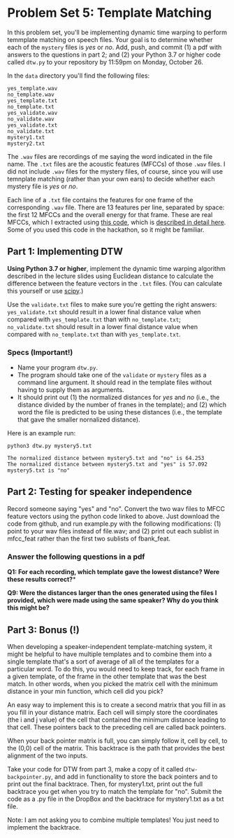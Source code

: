 # Problem Set 5: Template Matching

In this problem set, you'll be implementing dynamic time warping to perform temmplate matching on speech files. Your goal is to determine whether each of the ``mystery`` files is *yes* or *no*. Add, push, and commit (1) a pdf with answers to the questions in part 2; and (2) your Python 3.7 or higher code called `dtw.py` to your repository by 11:59pm on Monday, October 26.

In the ``data`` directory you'll find the following files:

```
yes_template.wav
no_template.wav
yes_template.txt
no_template.txt
yes_validate.wav
no_validate.wav
yes_validate.txt
no_validate.txt
mystery1.txt
mystery2.txt
```

The `.wav` files are recordings of me saying the word indicated in the file name. The `.txt` files are the acoustic features (MFCCs) of those `.wav` files. I did not include `.wav` files for the mystery files, of course, since you will use temnplate matching (rather than your own ears) to decide whether each mystery file is *yes* or *no*.

Each line of a `.txt` file contains the features for one frame of the corresponding `.wav` file. There are 13 features per line, separated by space: the first 12 MFCCs and the overall energy for that frame. These are real MFCCs, which I extracted using [this code](https://github.com/jameslyons/python_speech_features), which is [described in detail here](http://practicalcryptography.com/miscellaneous/machine-learning/guide-mel-frequency-cepstral-coefficients-mfccs/). Some of you used this code in the hackathon, so it might be familiar.

## Part 1: Implementing DTW
**Using Python 3.7 or higher**, implement the dynamic time warping algorithm described in the lecture slides using  Euclidean distance to calculate the difference between the feature vectors in the `.txt` files. (You can calculate this yourself or use [scipy]( https://docs.scipy.org/doc/scipy-0.14.0/reference/generated/scipy.spatial.distance.euclidean.html).)

Use the `validate.txt` files to make sure you're getting the right answers: `yes_validate.txt` should result in a lower final distance value when compared with `yes_template.txt` than with `no_template.txt`; `no_validate.txt` should result in a lower final distance value when compared with `no_template.txt` than with `yes_template.txt`. 

### Specs (Important!)
* Name your program `dtw.py`.
* The program should take one of the `validate` or `mystery` files as a command line argument. It should read in the template files without having to supply them as arguments.
* It should print out (1) the normalized distances for *yes* and *no* (i.e., the distance divided by the number of franes in the template); and (2) which word the file is predicted to be using these distances (i.e., the template that gave the smaller nornalized distance).

Here is an example run:

```
python3 dtw.py mystery5.txt

The normalized distance between mystery5.txt and "no" is 64.253
The normalized distance between mystery5.txt and "yes" is 57.092
mystery5.txt is "no"
```

## Part 2: Testing for speaker independence
Record someone saying "yes" and "no". Convert the two wav files to MFCC feature vectors using the python code linked to above. Just download the code from github, and run example.py with the following modifications: (1) point to your wav files instead of file.wav; and (2) print out each sublist in mfcc_feat rather than the first two sublists of fbank_feat.

### Answer the following questions in a pdf

**Q1: For each recording, which template gave the lowest distance? Were these results correct?***

**Q9: Were the distances larger than the ones generated using the files I provided, which were made using the same speaker? Why do you think this might be?**


## Part 3: Bonus (!)
When developing a speaker-independent template-matching system, it might be helpful to have multiple templates and to combine them into a single template that's a sort of average of all of the templates for a particular word. To do this, you would need to keep track, for each frame in a given template, of the frame in the other template that was the best match. In other words, when you picked the matrix cell with the minimum distance in your min function, which cell did you pick? 

An easy way to implement this is to create a second matrix that you fill in as you fill in your distance matrix. Each cell will simply store the coordinates (the i and j value) of the cell that contained the minimum distance leading to that cell. These pointers back to the preceding cell are called back pointers.  

When your back pointer matrix is full, you can simply follow it, cell by cell, to the (0,0) cell of the matrix. This backtrace is the path that provides the best alignment of the two inputs.

Take your code for DTW from part 3, make a copy of it called `dtw-backpointer.py`, and add in functionality to store the back pointers and to print out the final backtrace. Then, for mystery1.txt, print out the full backtrace you get when you try to match the template for "no".  Submit the code as a .py file in the DropBox and the backtrace for mystery1.txt as a txt file.
 
Note: I am not asking you to combine multiple templates! You just need to implement the backtrace.



